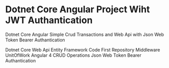 # Dotnet Core Angular Project Wiht JWT Authantication
Dotnet Core Angular Simple Crud Transactions and Web Api with Json Web Token Bearer Authantication

Dotnet Core Web Api
Entity Framework Code First
Repository Middleware
UnitOfWork
Angular 4 CRUD Operations
Json Web Token Bearer Authantication
